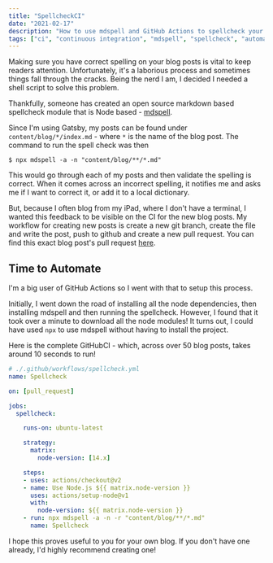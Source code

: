 ```yaml
---
title: "SpellcheckCI"
date: "2021-02-17"
description: "How to use mdspell and GitHub Actions to spellcheck your markdown blog"
tags: ["ci", "continuous integration", "mdspell", "spellcheck", "automation"]
---
```


Making sure you have correct spelling on your blog posts is vital to keep readers attention. Unfortunately, it's a laborious process and sometimes things fall through the cracks.
Being the nerd I am, I decided I needed a shell script to solve this problem.

Thankfully, someone has created an open source markdown based spellcheck module that is Node based - [mdspell](https://github.com/lukeapage/node-markdown-spellcheck).

Since I'm using Gatsby, my posts can be found under `content/blog/*/index.md` - where `*` is the name of the blog post. The command to run the spell check was then
```
$ npx mdspell -a -n "content/blog/**/*.md"
```

This would go through each of my posts and then validate the spelling is correct. When it comes across an incorrect spelling, it notifies me and asks me if I want to correct it, or add it to a local dictionary.

But, because I often blog from my iPad, where I don't have a terminal, I wanted this feedback to be visible on the CI for the new blog posts.
My workflow for creating new posts is create a new git branch, create the file and write the post, push to github and create a new pull request. You can find this exact blog post's pull request [here](https://github.com/joshghent/blog/pull/165).

## Time to Automate

I'm a big user of GitHub Actions so I went with that to setup this process.

Initially, I went down the road of installing all the node dependencies, then installing mdspell and then running the spellcheck. However, I found that it took over a minute to download all the node modules! It turns out, I could have used `npx` to use mdspell without having to install the project.

Here is the complete GitHubCI - which, across over 50 blog posts, takes around 10 seconds to run!

```yml
# ./.github/workflows/spellcheck.yml
name: Spellcheck

on: [pull_request]

jobs:
  spellcheck:

    runs-on: ubuntu-latest

    strategy:
      matrix:
        node-version: [14.x]

    steps:
    - uses: actions/checkout@v2
    - name: Use Node.js ${{ matrix.node-version }}
      uses: actions/setup-node@v1
      with:
        node-version: ${{ matrix.node-version }}
    - run: npx mdspell -a -n -r "content/blog/**/*.md"
      name: Spellcheck
```

I hope this proves useful to you for your own blog. If you don't have one already, I'd highly recommend creating one!
